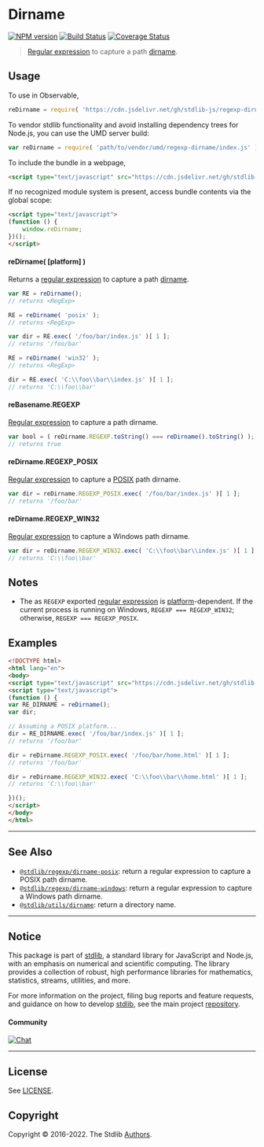 <!--

@license Apache-2.0

Copyright (c) 2018 The Stdlib Authors.

Licensed under the Apache License, Version 2.0 (the "License");
you may not use this file except in compliance with the License.
You may obtain a copy of the License at

   http://www.apache.org/licenses/LICENSE-2.0

Unless required by applicable law or agreed to in writing, software
distributed under the License is distributed on an "AS IS" BASIS,
WITHOUT WARRANTIES OR CONDITIONS OF ANY KIND, either express or implied.
See the License for the specific language governing permissions and
limitations under the License.

-->

# Dirname

[![NPM version][npm-image]][npm-url] [![Build Status][test-image]][test-url] [![Coverage Status][coverage-image]][coverage-url] <!-- [![dependencies][dependencies-image]][dependencies-url] -->

> [Regular expression][regexp] to capture a path [dirname][dirname].



<section class="usage">

## Usage

To use in Observable,

```javascript
reDirname = require( 'https://cdn.jsdelivr.net/gh/stdlib-js/regexp-dirname@umd/browser.js' )
```

To vendor stdlib functionality and avoid installing dependency trees for Node.js, you can use the UMD server build:

```javascript
var reDirname = require( 'path/to/vendor/umd/regexp-dirname/index.js' )
```

To include the bundle in a webpage,

```html
<script type="text/javascript" src="https://cdn.jsdelivr.net/gh/stdlib-js/regexp-dirname@umd/browser.js"></script>
```

If no recognized module system is present, access bundle contents via the global scope:

```html
<script type="text/javascript">
(function () {
    window.reDirname;
})();
</script>
```

#### reDirname( \[platform] )

Returns a [regular expression][regexp] to capture a path [dirname][dirname].

```javascript
var RE = reDirname();
// returns <RegExp>

RE = reDirname( 'posix' );
// returns <RegExp>

var dir = RE.exec( '/foo/bar/index.js' )[ 1 ];
// returns '/foo/bar'

RE = reDirname( 'win32' );
// returns <RegExp>

dir = RE.exec( 'C:\\foo\\bar\\index.js' )[ 1 ];
// returns 'C:\\foo\\bar'
```

#### reBasename.REGEXP

[Regular expression][regexp] to capture a path dirname.

```javascript
var bool = ( reDirname.REGEXP.toString() === reDirname().toString() );
// returns true
```

#### reDirname.REGEXP_POSIX

[Regular expression][@stdlib/regexp/dirname-posix] to capture a [POSIX][posix] path dirname. 

```javascript
var dir = reDirname.REGEXP_POSIX.exec( '/foo/bar/index.js' )[ 1 ];
// returns '/foo/bar'
```

#### reDirname.REGEXP_WIN32

[Regular expression][@stdlib/regexp/dirname-windows] to capture a Windows path dirname. 

```javascript
var dir = reDirname.REGEXP_WIN32.exec( 'C:\\foo\\bar\\index.js' )[ 1 ];
// returns 'C:\\foo\\bar'
```

</section>

<!-- /.usage -->

<section class="notes">

## Notes

-   The as `REGEXP` exported [regular expression][regexp] is [platform][@stdlib/assert/is-windows]-dependent. If the current process is running on Windows, `REGEXP === REGEXP_WIN32`; otherwise, `REGEXP === REGEXP_POSIX`.

</section>

<!-- /.notes -->

<section class="examples">

## Examples

<!-- eslint no-undef: "error" -->

```html
<!DOCTYPE html>
<html lang="en">
<body>
<script type="text/javascript" src="https://cdn.jsdelivr.net/gh/stdlib-js/regexp-dirname@umd/browser.js"></script>
<script type="text/javascript">
(function () {
var RE_DIRNAME = reDirname();
var dir;

// Assuming a POSIX platform...
dir = RE_DIRNAME.exec( '/foo/bar/index.js' )[ 1 ];
// returns '/foo/bar'

dir = reDirname.REGEXP_POSIX.exec( '/foo/bar/home.html' )[ 1 ];
// returns '/foo/bar'

dir = reDirname.REGEXP_WIN32.exec( 'C:\\foo\\bar\\home.html' )[ 1 ];
// returns 'C:\\foo\\bar'

})();
</script>
</body>
</html>
```

</section>

<!-- /.examples -->

<!-- Section for related `stdlib` packages. Do not manually edit this section, as it is automatically populated. -->

<section class="related">

* * *

## See Also

-   <span class="package-name">[`@stdlib/regexp/dirname-posix`][@stdlib/regexp/dirname-posix]</span><span class="delimiter">: </span><span class="description">return a regular expression to capture a POSIX path dirname.</span>
-   <span class="package-name">[`@stdlib/regexp/dirname-windows`][@stdlib/regexp/dirname-windows]</span><span class="delimiter">: </span><span class="description">return a regular expression to capture a Windows path dirname.</span>
-   <span class="package-name">[`@stdlib/utils/dirname`][@stdlib/utils/dirname]</span><span class="delimiter">: </span><span class="description">return a directory name.</span>

</section>

<!-- /.related -->

<!-- Section for all links. Make sure to keep an empty line after the `section` element and another before the `/section` close. -->


<section class="main-repo" >

* * *

## Notice

This package is part of [stdlib][stdlib], a standard library for JavaScript and Node.js, with an emphasis on numerical and scientific computing. The library provides a collection of robust, high performance libraries for mathematics, statistics, streams, utilities, and more.

For more information on the project, filing bug reports and feature requests, and guidance on how to develop [stdlib][stdlib], see the main project [repository][stdlib].

#### Community

[![Chat][chat-image]][chat-url]

---

## License

See [LICENSE][stdlib-license].


## Copyright

Copyright &copy; 2016-2022. The Stdlib [Authors][stdlib-authors].

</section>

<!-- /.stdlib -->

<!-- Section for all links. Make sure to keep an empty line after the `section` element and another before the `/section` close. -->

<section class="links">

[npm-image]: http://img.shields.io/npm/v/@stdlib/regexp-dirname.svg
[npm-url]: https://npmjs.org/package/@stdlib/regexp-dirname

[test-image]: https://github.com/stdlib-js/regexp-dirname/actions/workflows/test.yml/badge.svg?branch=main
[test-url]: https://github.com/stdlib-js/regexp-dirname/actions/workflows/test.yml?query=branch:main

[coverage-image]: https://img.shields.io/codecov/c/github/stdlib-js/regexp-dirname/main.svg
[coverage-url]: https://codecov.io/github/stdlib-js/regexp-dirname?branch=main

<!--

[dependencies-image]: https://img.shields.io/david/stdlib-js/regexp-dirname.svg
[dependencies-url]: https://david-dm.org/stdlib-js/regexp-dirname/main

-->

[chat-image]: https://img.shields.io/gitter/room/stdlib-js/stdlib.svg
[chat-url]: https://gitter.im/stdlib-js/stdlib/

[stdlib]: https://github.com/stdlib-js/stdlib

[stdlib-authors]: https://github.com/stdlib-js/stdlib/graphs/contributors

[umd]: https://github.com/umdjs/umd
[es-module]: https://developer.mozilla.org/en-US/docs/Web/JavaScript/Guide/Modules

[deno-url]: https://github.com/stdlib-js/regexp-dirname/tree/deno
[umd-url]: https://github.com/stdlib-js/regexp-dirname/tree/umd
[esm-url]: https://github.com/stdlib-js/regexp-dirname/tree/esm
[branches-url]: https://github.com/stdlib-js/regexp-dirname/blob/main/branches.md

[stdlib-license]: https://raw.githubusercontent.com/stdlib-js/regexp-dirname/main/LICENSE

[regexp]: https://developer.mozilla.org/en-US/docs/Web/JavaScript/Guide/Regular_Expressions

[dirname]: https://en.wikipedia.org/wiki/Dirname

[posix]: https://en.wikipedia.org/wiki/POSIX

[@stdlib/assert/is-windows]: https://github.com/stdlib-js/assert-is-windows/tree/umd

<!-- <related-links> -->

[@stdlib/regexp/dirname-posix]: https://github.com/stdlib-js/regexp-dirname-posix/tree/umd

[@stdlib/regexp/dirname-windows]: https://github.com/stdlib-js/regexp-dirname-windows/tree/umd

[@stdlib/utils/dirname]: https://github.com/stdlib-js/utils-dirname/tree/umd

<!-- </related-links> -->

</section>

<!-- /.links -->
